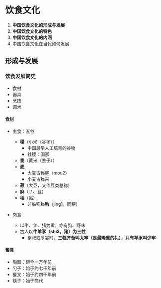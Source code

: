 # 饮食文化

1. **中国饮食文化的形成与发展**
2. **中国饮食文化的特色**
3. **中国饮食文化的内涵**
4. 中国饮食文化在当代如何发展

## 形成与发展

### 饮食发展简史

- 食材
- 器具
- 烹技
- 调术

#### 食材

- 主食：五谷
  - **稷**（小米（谷子））
    - 中国最早人工培育的谷物
    - 社稷：国家
  - **黍**（黄米（黍子））
  - **麦**
    - 大麦古称麰（mou2）
    - 小麦古称来
  - **菽**（大豆，又作豆类总称）
  - **麻**（？、苴）
  - **稻**（黏）
    - 非黏稻称**秔**（jing1，同粳）

- 肉食
  - 以牛、羊、猪为重，亦有狗、野味
  - 古人以**牛羊豕（shi3，猪）为三牲**
    - 祭祀或享宴时，**三牲齐备叫太牢（是最隆重的礼），只有羊豕叫少牢**

#### 餐具

- 陶器：距今一万年前
- 勺子：始于约七千年前
- 餐叉：始于约四千年前
- 筷子：始于商代
